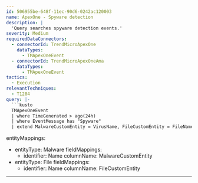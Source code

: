 ```yaml
---
id: 506955be-648f-11ec-90d6-0242ac120003
name: ApexOne - Spyware detection
description: |
  'Query searches spyware detection events.'
severity: Medium
requiredDataConnectors:
  - connectorId: TrendMicroApexOne
    dataTypes:
      - TMApexOneEvent
  - connectorId: TrendMicroApexOneAma
    dataTypes:
      - TMApexOneEvent
tactics:
  - Execution
relevantTechniques:
  - T1204
query: |-
  ```kusto
  TMApexOneEvent
  | where TimeGenerated > ago(24h)
  | where EventMessage has "Spyware"
  | extend MalwareCustomEntity = VirusName, FileCustomEntity = FileName
  ```
entityMappings:
  - entityType: Malware
    fieldMappings:
      - identifier: Name
        columnName: MalwareCustomEntity
  - entityType: File
    fieldMappings:
      - identifier: Name
        columnName: FileCustomEntity
---
```


